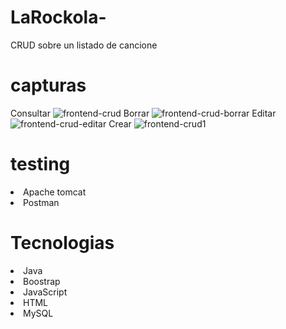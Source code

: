 # LaRockola-
CRUD sobre un listado de cancione
# capturas
Consultar
![frontend-crud](https://user-images.githubusercontent.com/114196106/209848423-6ea8de8b-9f00-4052-b773-c8ba7b0dcf62.jpg)
Borrar
![frontend-crud-borrar](https://user-images.githubusercontent.com/114196106/209848449-3047ffee-945a-4e57-a05d-4843bcf53287.jpg)
Editar
![frontend-crud-editar](https://user-images.githubusercontent.com/114196106/209848546-85a7ae90-79a1-4e32-958a-4d1c17608d73.jpg)
Crear
![frontend-crud1](https://user-images.githubusercontent.com/114196106/209849171-48f15943-de64-4737-984d-410f5262928e.jpg)


# testing
<lu>
	<li> Apache tomcat </li>
	<li> Postman </li>
</lu>

# Tecnologias
<lu>
	<li> Java </li>
	<li> Boostrap </li>
	<li> JavaScript </li>
	<li> HTML </li>
	<li> MySQL </li>
</lu>
